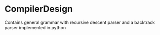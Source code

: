 # CompilerDesign
Contains general grammar with recursive descent parser and a  backtrack parser implemented in python
